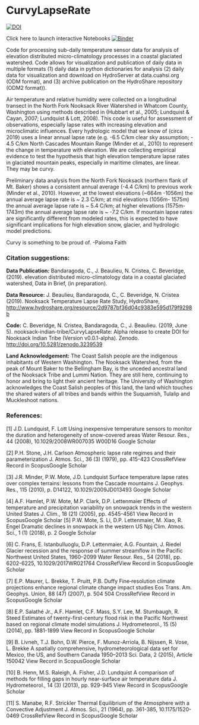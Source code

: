 # CurvyLapseRate
[![DOI](https://zenodo.org/badge/DOI/10.5281/zenodo.3239539.svg)](https://doi.org/10.5281/zenodo.3239539)

Click here to launch interactive Notebooks
[![Binder](https://mybinder.org/badge_logo.svg)](https://mybinder.org/v2/gh/nooksack-indian-tribe/CurvyLapseRate/master)

Code for processing sub-daily temperature sensor data for analysis of elevation distributed micro-climatology processes in a coastal glaciated watershed.  Code allows for visualization and publication of daily data in multiple formats (1) daily data in python dictionaries for analysis (2) daily data for visualization and download on HydroServer at data.cuahsi.org (ODM format), and (3) archive publication on the HydroShare repository (ODM2 format)).

Air temperature and relative humidity were collected on a longitudinal transect in the North Fork Nooksack River Watershed in Whatcom County, Washington using methods described in (Hubbart et al., 2005; Lundquist & Cayan, 2007; Lundquist & Lott, 2008). This code is useful for assessment of observations, especially lapse rates with increasing elevation and microclimatic influences.  Every hydrologic model that we know of (circa 2019) uses a linear annual lapse rate (e.g. -6.5 C/km clear sky assumption; - 4.5 C/km North Cascades Mountain Range (Minder et al., 2010) to represent the change in temperature with elevation.  We are collecting empirical evidence to test the hypothesis that high elevation temperature lapse rates in glaciated mountain peaks, especially in maritime climates, are linear.  They may be curvy.

Preliminary data analysis from the North Fork Nooksack (northern flank of Mt. Baker) shows a consistent annual average (-4.4 C/km) to previous work (Minder et al., 2010).  However, at the lowest elevations (~664m -1056m) the annual average lapse rate is ~ 2.3 C/km; at mid elevations (1056m- 1575m) the annual average lapse rate is ~ 5.4 C/km; at higher elevations (1575m-1743m) the annual average lapse rate is ~ -7.2 C/km.  If mountain lapse rates are significantly different from modeled rates, this is expected to have significant implications for high elevation snow, glacier, and hydrologic model predictions.  

Curvy is something to be proud of.     -Paloma Faith

### Citation suggestions: 

**Data Publication:**
Bandaragoda, C., J. Beaulieu, N. Cristea, C. Beveridge,  (2019). elevation distributed micro-climatology data in a coastal glaciated watershed, Data in Brief, (in preparation). 

**Data Resource:**
J. Beaulieu, Bandaragoda, C., C. Beveridge, N. Cristea (2019). Nooksack Temperature Lapse Rate Study, HydroShare, http://www.hydroshare.org/resource/2d9787bf36d04c9383e595d179f9298b

**Code:**
C. Beveridge, N. Cristea, Bandaragoda, C., J. Beaulieu. (2019, June 5). nooksack-indian-tribe/CurvyLapseRate: Alpha release to create DOI for Nooksack Indian Tribe (Version v0.0.1-alpha). Zenodo. http://doi.org/10.5281/zenodo.3239539

**Land Acknowledgement:**
The Coast Salish people are the indigenous inhabitants of Western Washington. The Nooksack Watershed, from the peak of Mount Baker to the Bellingham Bay, is the unceded ancestral land of the Nooksack Tribe and Lummi Nation. They are still here, continuing to honor and bring to light their ancient heritage. The University of Washington acknowledges the Coast Salish peoples of this land, the land which touches the shared waters of all tribes and bands within the Suquamish, Tulalip and Muckleshoot nations.

### References: 

[1]
J.D. Lundquist, F. Lott
Using inexpensive temperature sensors to monitor the duration and heterogeneity of snow-covered areas
Water Resour. Res., 44 (2008), 10.1029/2008WR007035
W00D16
Google Scholar

[2]
P.H. Stone, J.H. Carlson
Atmospheric lapse rate regimes and their parameterization
J. Atmos. Sci., 36 (3) (1979), pp. 415-423
CrossRefView Record in ScopusGoogle Scholar

[3]
J.R. Minder, P.W. Mote, J.D. Lundquist
Surface temperature lapse rates over complex terrains: lessons from the Cascade mountains
J. Geophys. Res., 115 (2010), p. D14122, 10.1029/2009JD013493
Google Scholar

[4]
A.F. Hamlet, P.W. Mote, M.P. Clark, D.P. Lettenmaier
Effects of temperature and precipitation variability on snowpack trends in the western United States
J. Clim., 18 (21) (2005), pp. 4545-4561
View Record in ScopusGoogle Scholar
[5]
P.W. Mote, S. Li, D.P. Lettenmaier, M. Xiao, R. Engel
Dramatic declines in snowpack in the western US
Npj Clim. Atmos. Sci., 1 (1) (2018), p. 2
Google Scholar

[6]
C. Frans, E. Istanbulluoglu, D.P. Lettenmaier, A.G. Fountain, J. Riedel
Glacier recession and the response of summer streamflow in the Pacific Northwest United States, 1960–2099
Water Resour. Res., 54 (2018), pp. 6202-6225, 10.1029/2017WR021764
CrossRefView Record in ScopusGoogle Scholar

[7]
E.P. Maurer, L. Brekke, T. Pruitt, P.B. Duffy
Fine‐resolution climate projections enhance regional climate change impact studies
Eos Trans. Am. Geophys. Union, 88 (47) (2007), p. 504
504
CrossRefView Record in ScopusGoogle Scholar

[8]
E.P. Salathé Jr., A.F. Hamlet, C.F. Mass, S.Y. Lee, M. Stumbaugh, R. Steed
Estimates of twenty-first-century flood risk in the Pacific Northwest based on regional climate model simulations
J. Hydrometeorol., 15 (5) (2014), pp. 1881-1899
View Record in ScopusGoogle Scholar

[9]
B. Livneh, T.J. Bohn, D.W. Pierce, F. Munoz-Arriola, B. Nijssen, R. Vose, L. Brekke
A spatially comprehensive, hydrometeorological data set for Mexico, the US, and Southern Canada 1950–2013
Sci. Data, 2 (2015), Article 150042
View Record in ScopusGoogle Scholar

[10]
B. Henn, M.S. Raleigh, A. Fisher, J.D. Lundquist
A comparison of methods for filling gaps in hourly near-surface air temperature data
J. Hydrometeorol., 14 (3) (2013), pp. 929-945
View Record in ScopusGoogle Scholar

[11]
S. Manabe, R.F. Strickler
Thermal Equilibrium of the Atmosphere with a Convective Adjustment
J. Atmos. Sci., 21 (1964), pp. 361-385, 10.1175/1520-0469
CrossRefView Record in ScopusGoogle Scholar

